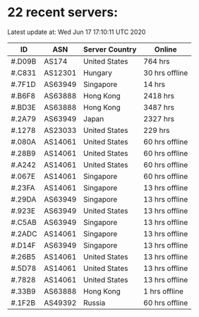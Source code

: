 # 22 recent servers:

Latest update at: Wed Jun 17 17:10:11 UTC 2020

| ID | ASN | Server Country | Online |
| -- | --- | -------------- | ------ |
| #.D09B | AS174 | United States | 764 hrs |
| #.C831 | AS12301 | Hungary | 30 hrs offline |
| #.7F1D | AS63949 | Singapore | 14 hrs |
| #.B6F8 | AS63888 | Hong Kong | 2418 hrs |
| #.BD3E | AS63888 | Hong Kong | 3487 hrs |
| #.2A79 | AS63949 | Japan | 2327 hrs |
| #.1278 | AS23033 | United States | 229 hrs |
| #.080A | AS14061 | United States | 60 hrs offline |
| #.28B9 | AS14061 | United States | 60 hrs offline |
| #.A242 | AS14061 | United States | 60 hrs offline |
| #.067E | AS14061 | Singapore | 60 hrs offline |
| #.23FA | AS14061 | Singapore | 13 hrs offline |
| #.29DA | AS63949 | Singapore | 13 hrs offline |
| #.923E | AS63949 | United States | 13 hrs offline |
| #.C5AB | AS63949 | Singapore | 13 hrs offline |
| #.2ADC | AS14061 | Singapore | 13 hrs offline |
| #.D14F | AS63949 | Singapore | 13 hrs offline |
| #.26B5 | AS14061 | United States | 13 hrs offline |
| #.5D78 | AS14061 | United States | 13 hrs offline |
| #.7828 | AS14061 | United States | 13 hrs offline |
| #.33B9 | AS63888 | Hong Kong | 1 hrs offline |
| #.1F2B | AS49392 | Russia | 60 hrs offline |

